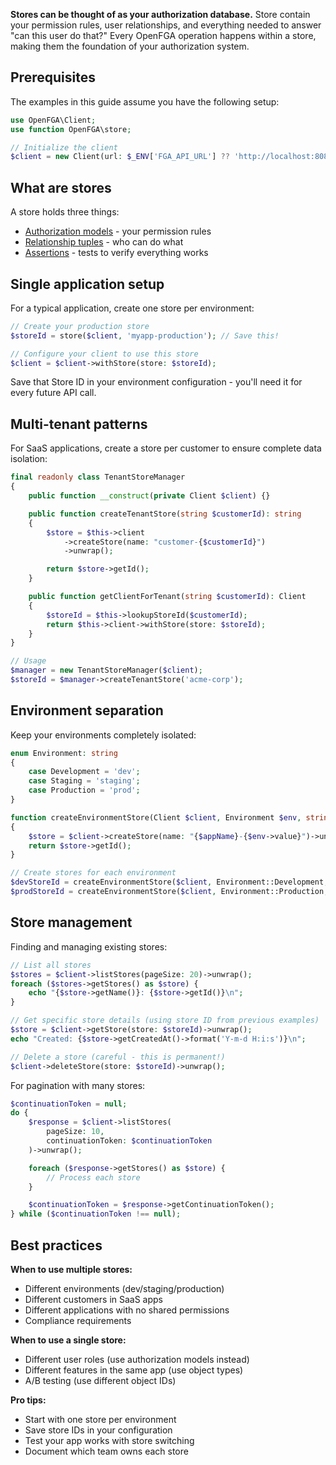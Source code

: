 **Stores can be thought of as your authorization database.** Store contain your permission rules, user relationships, and everything needed to answer "can this user do that?" Every OpenFGA operation happens within a store, making them the foundation of your authorization system.

## Prerequisites

The examples in this guide assume you have the following setup:

```php
use OpenFGA\Client;
use function OpenFGA\store;

// Initialize the client
$client = new Client(url: $_ENV['FGA_API_URL'] ?? 'http://localhost:8080');
```

## What are stores

A store holds three things:

- [Authorization models](Models.md) - your permission rules
- [Relationship tuples](Tuples.md) - who can do what
- [Assertions](Assertions.md) - tests to verify everything works

## Single application setup

For a typical application, create one store per environment:

```php
// Create your production store
$storeId = store($client, 'myapp-production'); // Save this!

// Configure your client to use this store
$client = $client->withStore(store: $storeId);
```

Save that Store ID in your environment configuration - you'll need it for every future API call.

## Multi-tenant patterns

For SaaS applications, create a store per customer to ensure complete data isolation:

```php
final readonly class TenantStoreManager
{
    public function __construct(private Client $client) {}

    public function createTenantStore(string $customerId): string
    {
        $store = $this->client
            ->createStore(name: "customer-{$customerId}")
            ->unwrap();

        return $store->getId();
    }

    public function getClientForTenant(string $customerId): Client
    {
        $storeId = $this->lookupStoreId($customerId);
        return $this->client->withStore(store: $storeId);
    }
}

// Usage
$manager = new TenantStoreManager($client);
$storeId = $manager->createTenantStore('acme-corp');
```

## Environment separation

Keep your environments completely isolated:

```php
enum Environment: string
{
    case Development = 'dev';
    case Staging = 'staging';
    case Production = 'prod';
}

function createEnvironmentStore(Client $client, Environment $env, string $appName): string
{
    $store = $client->createStore(name: "{$appName}-{$env->value}")->unwrap();
    return $store->getId();
}

// Create stores for each environment
$devStoreId = createEnvironmentStore($client, Environment::Development, 'myapp');
$prodStoreId = createEnvironmentStore($client, Environment::Production, 'myapp');
```

## Store management

Finding and managing existing stores:

```php
// List all stores
$stores = $client->listStores(pageSize: 20)->unwrap();
foreach ($stores->getStores() as $store) {
    echo "{$store->getName()}: {$store->getId()}\n";
}

// Get specific store details (using store ID from previous examples)
$store = $client->getStore(store: $storeId)->unwrap();
echo "Created: {$store->getCreatedAt()->format('Y-m-d H:i:s')}\n";

// Delete a store (careful - this is permanent!)
$client->deleteStore(store: $storeId)->unwrap();
```

For pagination with many stores:

```php
$continuationToken = null;
do {
    $response = $client->listStores(
        pageSize: 10,
        continuationToken: $continuationToken
    )->unwrap();

    foreach ($response->getStores() as $store) {
        // Process each store
    }

    $continuationToken = $response->getContinuationToken();
} while ($continuationToken !== null);
```

## Best practices

**When to use multiple stores:**

- Different environments (dev/staging/production)
- Different customers in SaaS apps
- Different applications with no shared permissions
- Compliance requirements

**When to use a single store:**

- Different user roles (use authorization models instead)
- Different features in the same app (use object types)
- A/B testing (use different object IDs)

**Pro tips:**

- Start with one store per environment
- Save store IDs in your configuration
- Test your app works with store switching
- Document which team owns each store
